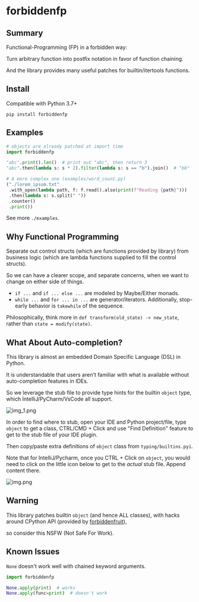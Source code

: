 # forbiddenfp

## Summary

Functional-Programming (FP) in a forbidden way:

Turn arbitrary function into postfix notation in favor of function chaining.

And the library provides many useful patches for builtin/itertools functions.

## Install

Compatible with Python 3.7+

```shell
pip install forbiddenfp
```

## Examples

```python
# objects are already patched at import time
import forbiddenfp

"abc".print().len()  # print out "abc", then return 3
"abc".then(lambda s: s * 2).filter(lambda s: s == "b").join()  # "bb"

# A more complex one (examples/word_count.py)
("./lorem_ipsum.txt"
 .with_open(lambda path, f: f.read().also(print(f"Reading {path}")))
 .then(lambda s: s.split(" "))
 .counter()
 .print())

```

See more `./examples`.

## Why Functional Programming

Separate out control structs (which are functions provided by library) from business logic (which are lambda functions
supplied to fill the control structs).

So we can have a clearer scope, and separate concerns, when we want to change on either side of things.

- `if ...` and `if ... else ...` are modeled by Maybe/Either monads.
- `while ...` and `for ... in ...` are generator/iterators. Additionally, stop-early behavior is `takewhile` of the
  sequence.

Philosophically, think more in `def transform(old_state) -> new_state`, rather than `state = modify(state)`.

## What About Auto-completion?

This library is almost an embedded Domain Specific Language (DSL) in Python.

It is understandable that users aren't familiar with what is available without auto-completion features in IDEs.

So we leverage the stub file to provide type hints for the builtin `object` type, which IntelliJ/PyCharm/VsCode all support.

![img_1.png](img_1.png)

In order to find where to stub, open your IDE and Python project/file, type `object` to get a class, CTRL/CMD + Click and use
"Find Definition" feature to get to the stub file of your IDE plugin.

Then copy/paste extra definitions of `object` class from `typing/builtins.pyi`.

Note that for IntelliJ/Pycharm, once you CTRL + Click on `object`, you would need to click on the little icon below
to get to the *actual* stub file. Append content there.

![img.png](img.png)

## Warning

This library patches builtin `object` (and hence ALL classes),
with hacks around CPython API (provided by [forbiddenfruit](https://github.com/clarete/forbiddenfruit)),

so consider this NSFW (Not Safe For Work).

## Known Issues

`None` doesn't work well with chained keyword arguments.

```python
import forbiddenfp

None.apply(print)  # works
None.apply(func=print)  # doesn't work
```
